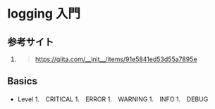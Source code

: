 # logging 入門
## 参考サイト
1. > https://qiita.com/__init__/items/91e5841ed53d55a7895e

## Basics
- Level
	1.　CRITICAL
	1.　ERROR
	1.　WARNING
	1.　INFO
	1.　DEBUG
